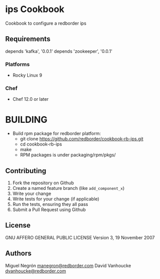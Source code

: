# ips Cookbook

Cookbook to configure a redborder ips

## Requirements

depends 'kafka', '0.0.1'
depends 'zookeeper', '0.0.1'

### Platforms

- Rocky Linux 9

### Chef

- Chef 12.0 or later

# BUILDING

- Build rpm package for redborder platform:
  * git clone https://github.com/redborder/cookbook-rb-ips.git
  * cd cookbook-rb-ips
  * make
  * RPM packages is under packaging/rpm/pkgs/

## Contributing

1. Fork the repository on Github
2. Create a named feature branch (like `add_component_x`)
3. Write your change
4. Write tests for your change (if applicable)
5. Run the tests, ensuring they all pass
6. Submit a Pull Request using Github

## License
GNU AFFERO GENERAL PUBLIC LICENSE Version 3, 19 November 2007

## Authors
Miguel Negrón <manegron@redborder.com>
David Vanhoucke <dvanhoucke@redborder.com>
